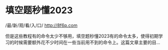# 填空题秒懂2023

/最/新/观/看/入/口/ http://8f6p.com

但是这些教程有的命令太少不够用，填空题秒懂2023有的命令太多，使得初期学习的时候需要额外花不少时间在一些当前用不到的命令上。这篇文章主要的目...
